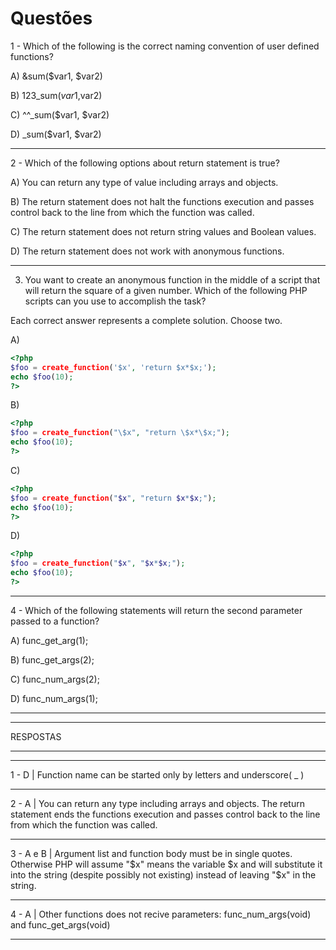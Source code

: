 # Questões

1 - Which of the following is the correct naming convention of user defined functions?

A) &sum($var1, $var2)

B) 123_sum($var1,$var2)

C) ^^\_sum($var1, $var2)

D) \_sum($var1, $var2)
___
2 - Which of the following options about return statement is true?

A) You can return any type of value including arrays and objects.

B) The return statement does not halt the functions execution and passes control back to the line from which the function was called.

C) The return statement does not return string values and Boolean values.

D) The return statement does not work with anonymous functions.
___

3) You want to create an anonymous function in the middle of a script that will return the square of a given number. Which of the following PHP scripts can you use to accomplish the task?

Each correct answer represents a complete solution. Choose two.

A)
```PHP
<?php
$foo = create_function('$x', 'return $x*$x;');
echo $foo(10);
?>
```
B)
```PHP
<?php
$foo = create_function("\$x", "return \$x*\$x;");
echo $foo(10);
?>
```
C)
```PHP
<?php
$foo = create_function("$x", "return $x*$x;");
echo $foo(10);
?>
```
D)
```PHP
<?php
$foo = create_function("$x", "$x*$x;");
echo $foo(10);
?>
```
___

4 - Which of the following statements will return the second parameter passed to a function?

A) func_get_arg(1);

B) func_get_args(2);

C) func_num_args(2);

D) func_num_args(1);
___
___
RESPOSTAS
___
___

1 - D |
Function name can be started only by letters and underscore( _ )

___

2 - A |
You can return any type including arrays and objects. The return statement ends the functions execution and passes control back to the line from which the function was called.
___

3 - A e B |
Argument list and function body must be in single quotes. Otherwise PHP will assume "$x" means the variable $x and will substitute it into the string (despite possibly not existing) instead of leaving "$x" in the string.
___
4 - A |
Other functions does not recive parameters: func_num_args(void) and func_get_args(void)
___

